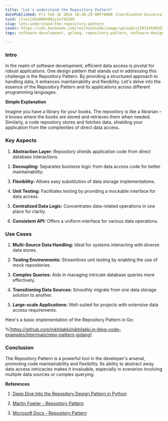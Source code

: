 ```yaml
---
title: "Let's understand the Repository Pattern"
datePublished: Fri Feb 16 2024 18:30:29 GMT+0000 (Coordinated Universal Time)
cuid: clsozjd3w000n09jy1ofa52m5
slug: lets-understand-the-repository-pattern
cover: https://cdn.hashnode.com/res/hashnode/image/upload/v1707245993527/fd174ec3-5942-4cec-b52a-56a962ba7df1.png
tags: software-development, golang, repository-pattern, software-design-patterns, codepatterns, repo-pattern

---
```


### **Intro**

In the realm of software development, efficient data access is pivotal for robust applications. One design pattern that stands out in addressing this challenge is the Repository Pattern. By providing a structured approach to handling data, it enhances maintainability and flexibility. Let's delve into the essence of the Repository Pattern and its applications across different programming languages.

**Simple Explanation**

Imagine you have a library for your books. The repository is like a librarian – it knows where the books are stored and retrieves them when needed. Similarly, a code repository stores and fetches data, shielding your application from the complexities of direct data access.

### **Key Aspects**

1. **Abstraction Layer:** Repository shields application code from direct database interactions.
    
2. **Decoupling:** Separates business logic from data access code for better maintainability.
    
3. **Flexibility:** Allows easy substitution of data storage implementations.
    
4. **Unit Testing:** Facilitates testing by providing a mockable interface for data access.
    
5. **Centralized Data Logic:** Concentrates data-related operations in one place for clarity.
    
6. **Consistent API:** Offers a uniform interface for various data operations.
    

### **Use Cases**

1. **Multi-Source Data Handling:** Ideal for systems interacting with diverse data stores.
    
2. **Testing Environments:** Streamlines unit testing by enabling the use of mock repositories.
    
3. **Complex Queries:** Aids in managing intricate database queries more effectively.
    
4. **Transitioning Data Sources:** Smoothly migrate from one data storage solution to another.
    
5. **Large-scale Applications:** Well-suited for projects with extensive data access requirements.
    

Here's a basic implementation of the Repository Pattern in Go:

%[https://github.com/nikhilakki/nikhilakki.in-blog-code-examples/tree/main/repo-pattern-golang] 

### **Conclusion**

The Repository Pattern is a powerful tool in the developer's arsenal, promoting code maintainability and flexibility. Its ability to abstract away data access intricacies makes it invaluable, especially in scenarios involving multiple data sources or complex querying.

**References**

1. [Deep Dive Into the Repository Design Pattern in Python](https://www.youtube.com/watch?v=9ymRLDfnDKg)
    
2. [Martin Fowler - Repository Pattern](https://martinfowler.com/eaaCatalog/repository.html)
    
3. [Microsoft Docs - Repository Pattern](https://learn.microsoft.com/en-us/aspnet/mvc/overview/older-versions/getting-started-with-ef-5-using-mvc-4/implementing-the-repository-and-unit-of-work-patterns-in-an-asp-net-mvc-application)